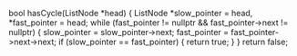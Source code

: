   bool hasCycle(ListNode *head) {
         ListNode *slow_pointer = head, *fast_pointer = head;
        while (fast_pointer != nullptr && fast_pointer->next != nullptr) {
            slow_pointer = slow_pointer->next;
            fast_pointer = fast_pointer->next->next;
            if (slow_pointer == fast_pointer) {
                return true;
            }
        }
        return false;
